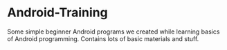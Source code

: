 # Android-Training

Some simple beginner Android programs we created while learning basics of Android programming. Contains lots of basic materials and stuff.
